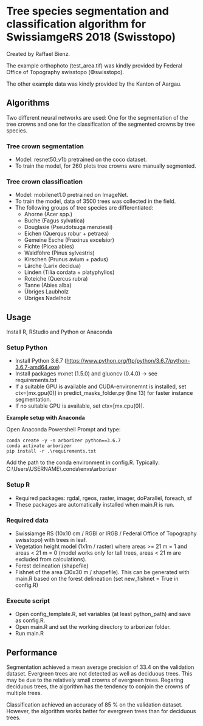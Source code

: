 # Tree species segmentation and classification algorithm for SwissiamgeRS 2018 (Swisstopo)
Created by Raffael Bienz.

The example orthophoto (test_area.tif) was kindly provided by Federal Office of Topography swisstopo (©swisstopo).

The other example data was kindly provided by the Kanton of Aargau.

## Algorithms
Two different neural networks are used: One for the segmentation of the tree crowns and one for the classification of the segmented crowns by tree species.

### Tree crown segmentation
- Model: resnet50_v1b pretrained on the coco dataset. 
- To train the model, for 260 plots tree crowns were manually segmented.

### Tree crown classification
- Model: mobilenet1.0 pretrained on ImageNet.
- To train the model, data of 3500 trees was collected in the field.
- The following groups of tree species are differentiated:
    - Ahorne (Acer spp.)
    - Buche (Fagus sylvatica)
    - Douglasie (Pseudotsuga menziesii)
    - Eichen (Querqus robur + petraea)
    - Gemeine Esche (Fraxinus excelsior)
    - Fichte (Picea abies)
    - Waldföhre (Pinus sylvestris)
    - Kirschen (Prunus avium + padus)
    - Lärche (Larix decidua)
    - Linden (Tilia cordata + platyphyllos)
    - Roteiche (Quercus rubra)
    - Tanne (Abies alba)
    - Übriges Laubholz
    - Übriges Nadelholz

## Usage
Install R, RStudio and Python or Anaconda

### Setup Python
- Install Python 3.6.7 (https://www.python.org/ftp/python/3.6.7/python-3.6.7-amd64.exe)
- Install packages mxnet (1.5.0) and gluoncv (0.4.0) -> see requirements.txt
- If a suitable GPU is available and CUDA-environemnt is installed, set ctx=[mx.gpu(0)] in predict_masks_folder.py (line 13) for faster instance segmentation.
- If no suitable GPU is available, set ctx=[mx.cpu(0)].

**Example setup with Anaconda**

Open Anaconda Powershell Prompt and type:
```
conda create -y -n arborizer python==3.6.7
conda activate arborizer
pip install -r .\requirements.txt
```
Add the path to the conda environment in config.R. Typically: C:\Users\USERNAME\\.conda\envs\arborizer

### Setup R
- Required packages: rgdal, rgeos, raster, imager, doParallel, foreach, sf
- These packages are automatically installed when main.R is run.

### Required data
- Swissiamge RS (10x10 cm / RGBI or IRGB / Federal Office of Topography swisstopo) with trees in leaf.
- Vegetation height model (1x1m / raster) where areas >= 21 m = 1 and areas < 21 m = 0 (model works only for tall trees, areas < 21 m are excluded from calculations).
- Forest delineation (shapefile)
- Fishnet of the area (30x30 m / shapefile). This can be generated with main.R based on the forest delineation (set new_fishnet = True in config.R)


### Execute script
- Open config_template.R, set variables (at least python_path) and save as config.R.
- Open main.R and set the working directory to arborizer folder.
- Run main.R

## Performance
Segmentation achieved a mean average precision of 33.4 on the validation dataset. Evergreen trees are not detected as well as deciduous trees. This may be due to the relatively small crowns of evergreen trees. Regaring deciduous trees, the algorithm has the tendency to conjoin the crowns of multiple trees.

Classification achieved an accuracy of 85 % on the validation dataset. However, the algorithm works better for evergreen trees than for deciduous trees.